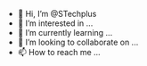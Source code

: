 - 👋 Hi, I’m @STechplus
- 👀 I’m interested in ...
- 🌱 I’m currently learning ...
- 💞️ I’m looking to collaborate on ...
- 📫 How to reach me ...

<!---
STechplus/STechplus is a ✨ special ✨ repository because its `README.md` (this file) appears on your GitHub profile.
You can click the Preview link to take a look at your changes.
--->
